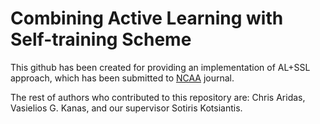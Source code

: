 # Combining Active Learning with Self-training Scheme
This github has been created for providing an implementation of AL+SSL approach, which has been submitted to [NCAA](https://link.springer.com/journal/521) journal.

The rest of authors who contributed to this repository are: Chris Aridas, Vasielios G. Kanas, and our supervisor Sotiris Kotsiantis.
